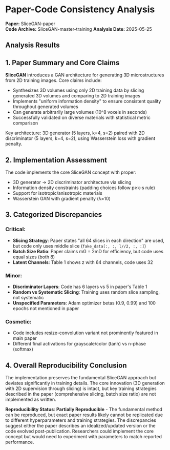 # Paper-Code Consistency Analysis

**Paper:** SliceGAN-paper  
**Code Archive:** SliceGAN-master-training
**Analysis Date:** 2025-05-25

## Analysis Results

## 1. Paper Summary and Core Claims

**SliceGAN** introduces a GAN architecture for generating 3D microstructures from 2D training images. Core claims include:
- Synthesizes 3D volumes using only 2D training data by slicing generated 3D volumes and comparing to 2D training images
- Implements "uniform information density" to ensure consistent quality throughout generated volumes
- Can generate arbitrarily large volumes (10^8 voxels in seconds)
- Successfully validated on diverse materials with statistical metric comparison

Key architecture: 3D generator (5 layers, k=4, s=2) paired with 2D discriminator (5 layers, k=4, s=2), using Wasserstein loss with gradient penalty.

## 2. Implementation Assessment

The code implements the core SliceGAN concept with proper:
- 3D generator → 2D discriminator architecture via slicing
- Information density constraints (padding choices follow p≥k-s rule)
- Support for isotropic/anisotropic materials
- Wasserstein GAN with gradient penalty (λ=10)

## 3. Categorized Discrepancies

### Critical:
- **Slicing Strategy**: Paper states "all 64 slices in each direction" are used, but code only uses middle slice (`fake_data[:, :, l//2, :, :]`)
- **Batch Size Ratio**: Paper claims mG = 2mD for efficiency, but code uses equal sizes (both 8)
- **Latent Channels**: Table 1 shows z with 64 channels, code uses 32

### Minor:
- **Discriminator Layers**: Code has 6 layers vs 5 in paper's Table 1
- **Random vs Systematic Slicing**: Training uses random slice sampling, not systematic
- **Unspecified Parameters**: Adam optimizer betas (0.9, 0.99) and 100 epochs not mentioned in paper

### Cosmetic:
- Code includes resize-convolution variant not prominently featured in main paper
- Different final activations for grayscale/color (tanh) vs n-phase (softmax)

## 4. Overall Reproducibility Conclusion

The implementation preserves the fundamental SliceGAN approach but deviates significantly in training details. The core innovation (3D generation with 2D supervision through slicing) is intact, but key training strategies described in the paper (comprehensive slicing, batch size ratio) are not implemented as written.

**Reproducibility Status**: **Partially Reproducible** - The fundamental method can be reproduced, but exact paper results likely cannot be replicated due to different hyperparameters and training strategies. The discrepancies suggest either the paper describes an idealized/updated version or the code evolved post-publication. Researchers could implement the core concept but would need to experiment with parameters to match reported performance.